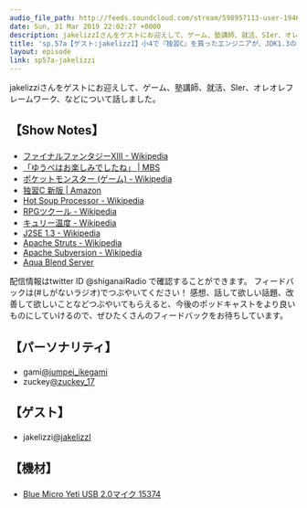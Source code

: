 ```yaml
---
audio_file_path: http://feeds.soundcloud.com/stream/598957113-user-194620696-sp57a-jakelizzi.mp3
date: Sun, 31 Mar 2019 22:02:27 +0000
description: jakelizzIさんをゲストにお迎えして、ゲーム、塾講師、就活、SIer、オレオレフレームワーク、などについて話しました。
title: 'sp.57a【ゲスト:jakelizzI】小4で『独習C』を買ったエンジニアが、JDK1.3のオレオレフレームワークと楽しく戦う話'
layout: episode
link: sp57a-jakelizzi
---
```


<p><span>jakelizziさんをゲストにお迎えして、ゲーム、塾講師、就活、SIer、オレオレフレームワーク、などについて話しました。</span></p>
<h2>
  <p>【Show Notes】</p>
</h2>
<ul>
  <li><a href="https://ja.wikipedia.org/wiki/%E3%83%95%E3%82%A1%E3%82%A4%E3%83%8A%E3%83%AB%E3%83%95%E3%82%A1%E3%83%B3%E3%82%BF%E3%82%B8%E3%83%BCXIII" target="_blank">ファイナルファンタジーXIII - Wikipedia</a></li>
  <li><a href="https://www.mbs.jp/yutano/" target="_blank">「ゆうべはお楽しみでしたね」 | MBS</a></li>
  <li><a href="https://ja.wikipedia.org/wiki/%E3%83%9D%E3%82%B1%E3%83%83%E3%83%88%E3%83%A2%E3%83%B3%E3%82%B9%E3%82%BF%E3%83%BC_(%E3%82%B2%E3%83%BC%E3%83%A0)" target="_blank">ポケットモンスター (ゲーム) - Wikipedia</a></li>
  <li><a href="https://www.amazon.co.jp/dp/B07876M3J6" target="_blank">独習C 新版 | Amazon</a></li>
  <li><a href="https://ja.wikipedia.org/wiki/Hot_Soup_Processor" target="_blank">Hot Soup Processor - Wikipedia</a></li>
  <li><a href="https://ja.wikipedia.org/wiki/RPG%E3%83%84%E3%82%AF%E3%83%BC%E3%83%AB" target="_blank">RPGツクール - Wikipedia</a></li>
  <li><a href="https://ja.wikipedia.org/wiki/%E3%82%AD%E3%83%A5%E3%83%AA%E3%83%BC%E6%B8%A9%E5%BA%A6" target="_blank">キュリー温度 - Wikipedia</a></li>
  <li><a href="https://ja.wikipedia.org/wiki/Java#J2SE_1.3_(2000%E5%B9%B45%E6%9C%888%E6%97%A5)" target="_blank">J2SE 1.3 - Wikipedia</a></li>
  <li><a href="https://ja.wikipedia.org/wiki/Apache_Struts" target="_blank">Apache Struts - Wikipedia</a></li>
  <li><a href="https://ja.wikipedia.org/wiki/Apache_Subversion" target="_blank">Apache Subversion - Wikipedia</a></li>
  <li><a href="https://aquablendserver.work/" target="_blank">Aqua Blend Server</a></li>
</ul>
<p><span>
  配信情報はtwitter ID @shiganaiRadio で確認することができます。
  フィードバックは(#しがないラジオ)でつぶやいてください！
  感想、話して欲しい話題、改善して欲しいことなどつぶやいてもらえると、今後のポッドキャストをより良いものにしていけるので、ぜひたくさんのフィードバックをお待ちしています。
</span></p>
<h2>
  <p>【パーソナリティ】</p>
</h2>
<ul>
  <li>gami<a href="https://twitter.com/jumpei_ikegami" target="_blank">@jumpei_ikegami</a></li>
  <li>zuckey<a href="https://twitter.com/zuckey_17" target="_blank">@zuckey_17</a></li>
</ul>
<h2>
  <p>【ゲスト】</p>
</h2>
<ul>
  <li>jakelizzi<a href="https://twitter.com/jakelizzI" target="_blank">@jakelizzI</a></li>
</ul>
<h2>
  <p>【機材】</p>
</h2>
<ul>
  <li><a href="http://amzn.to/2tlkud3" target="_blank">Blue Micro Yeti USB 2.0マイク 15374</a></li>
</ul>
